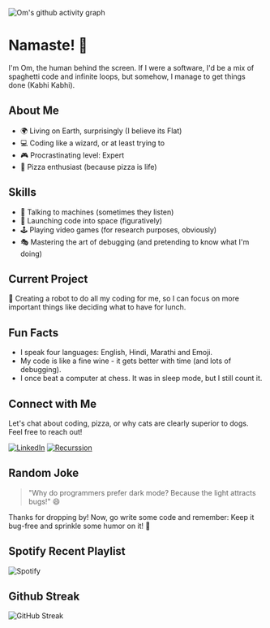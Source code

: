 ![Om's github activity graph](https://github-readme-activity-graph.vercel.app/graph?username=omsandippatil&theme=github-compact)
# Namaste! 🙏
I'm Om, the human behind the screen. If I were a software, I'd be a mix of spaghetti code and infinite loops, but somehow, I manage to get things done (Kabhi Kabhi).
 
## About Me

- 🌍 Living on Earth, surprisingly (I believe its Flat)
- 💻 Coding like a wizard, or at least trying to 
- 🎮 Procrastinating level: Expert
- 🍕 Pizza enthusiast (because pizza is life)

## Skills

- 💬 Talking to machines (sometimes they listen)
- 🚀 Launching code into space (figuratively)
- 🕹 Playing video games (for research purposes, obviously)
- 🎭 Mastering the art of debugging (and pretending to know what I'm doing)

## Current Project

🤖 Creating a robot to do all my coding for me, so I can focus on more important things like deciding what to have for lunch.

## Fun Facts

- I speak four languages: English, Hindi, Marathi and Emoji.
- My code is like a fine wine - it gets better with time (and lots of debugging).
- I once beat a computer at chess. It was in sleep mode, but I still count it.

## Connect with Me

Let's chat about coding, pizza, or why cats are clearly superior to dogs. Feel free to reach out!

[![LinkedIn](https://img.shields.io/badge/-LinkedIn-blue?style=flat&logo=linkedin)](https://www.linkedin.com/in/omsandeeppatil)
[![Recurssion](https://img.shields.io/badge/-Website-brightgreen?style=flat&logo=firefox)](https://github.com/omsandippatil)

## Random Joke

> "Why do programmers prefer dark mode? Because the light attracts bugs!" 😄

Thanks for dropping by! Now, go write some code and remember: Keep it bug-free and sprinkle some humor on it! 🚀

## Spotify Recent Playlist

![Spotify](https://spotify-recently-played-readme.vercel.app/api?user=31uw53f5454epgmtenldpssnng4a&width=1000)

## Github Streak
![GitHub Streak](https://streak-stats.demolab.com?user=omsandippatil&theme=gotham&hide_border=true&card_width=850)
 

